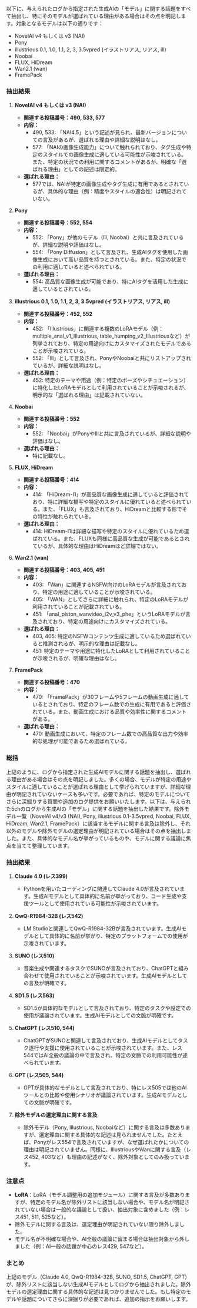 以下に、与えられたログから指定された生成AIの「モデル」に関する話題をすべて抽出し、特にそのモデルが選ばれている理由がある場合はその点を明記します。対象となるモデルは以下の通りです：

- NovelAI v4 もしくは v3 (NAI)
- Pony
- illustrious 0.1, 1.0, 1.1, 2, 3, 3.5vpred (イラストリアス, リアス, ill)
- Noobai
- FLUX, HiDream
- Wan2.1 (wan)
- FramePack

### 抽出結果

1. **NovelAI v4 もしくは v3 (NAI)**
   - **関連する投稿番号：490, 533, 577**
   - **内容：**
     - 490, 533: 「NAI4.5」という記述が見られ、最新バージョンについての言及があるが、選ばれる理由や詳細な説明はなし。
     - 577: 「NAIの画像生成能力」について触れられており、タグ生成や特定のスタイルでの画像生成に適している可能性が示唆されている。また、特定の状況での利用に関するコメントがあるが、明確な「選ばれる理由」としての記述は限定的。
   - **選ばれる理由：**
     - 577では、NAIが特定の画像生成やタグ生成に有用であるとされているが、具体的な理由（例：精度やスタイルの適合性）は明記されていない。

2. **Pony**
   - **関連する投稿番号：552, 554**
   - **内容：**
     - 552: 「Pony」が他のモデル（Ill, Noobai）と共に言及されているが、詳細な説明や評価はなし。
     - 554: 「Pony Diffusion」として言及され、生成AIタグを使用した画像生成において高い品質を持つとされている。また、特定の状況での利用に適していると述べられている。
   - **選ばれる理由：**
     - 554: 高品質な画像生成が可能であり、特にAIタグを活用した生成に適しているとされている。

3. **illustrious 0.1, 1.0, 1.1, 2, 3, 3.5vpred (イラストリアス, リアス, ill)**
   - **関連する投稿番号：452, 552**
   - **内容：**
     - 452: 「Illustrious」に関連する複数のLoRAモデル（例：multiple_anal_v1_Illustrious, table_humping_v2_Illustriousなど）が列挙されており、特定の用途向けにカスタマイズされたモデルであることが示唆されている。
     - 552: 「Ill」として言及され、PonyやNoobaiと共にリストアップされているが、詳細な説明はなし。
   - **選ばれる理由：**
     - 452: 特定のテーマや用途（例：特定のポーズやシチュエーション）に特化したLoRAモデルとして利用されていることが示唆されるが、明示的な「選ばれる理由」は記載されていない。

4. **Noobai**
   - **関連する投稿番号：552**
   - **内容：**
     - 552: 「Noobai」がPonyやIllと共に言及されているが、詳細な説明や評価はなし。
   - **選ばれる理由：**
     - 特に記載なし。

5. **FLUX, HiDream**
   - **関連する投稿番号：414**
   - **内容：**
     - 414: 「HiDream-I1」が高品質な画像生成に適していると評価されており、特に詳細な描写や特定のスタイルに優れていると述べられている。また、「FLUX」も言及されており、HiDreamと比較する形でその特性が触れられている。
   - **選ばれる理由：**
     - 414: HiDream-I1は詳細な描写や特定のスタイルに優れているため選ばれている。また、FLUXも同様に高品質な生成が可能であるとされているが、具体的な理由はHiDreamほど詳細ではない。

6. **Wan2.1 (wan)**
   - **関連する投稿番号：403, 405, 451**
   - **内容：**
     - 403: 「Wan」に関連するNSFW向けのLoRAモデルが言及されており、特定の用途に適していることが示唆されている。
     - 405: 「WAN」としてさらに詳細に触れられ、特定のLoRAモデルが利用されていることが記載されている。
     - 451: 「anal_piston_wanvideo_i2v_v3_phe」というLoRAモデルが言及されており、特定の用途向けにカスタマイズされている。
   - **選ばれる理由：**
     - 403, 405: 特定のNSFWコンテンツ生成に適しているため選ばれていると推測されるが、明示的な理由は記載なし。
     - 451: 特定のテーマや用途に特化したLoRAとして利用されていることが示唆されるが、明確な理由はなし。

7. **FramePack**
   - **関連する投稿番号：470**
   - **内容：**
     - 470: 「FramePack」が30フレームや5フレームの動画生成に適しているとされており、特定のフレーム数での生成に有用であると評価されている。また、動画生成における品質や効率性に関するコメントがある。
   - **選ばれる理由：**
     - 470: 動画生成において、特定のフレーム数での高品質な出力や効率的な処理が可能であるため選ばれている。

### 総括
上記のように、ログから指定された生成AIモデルに関する話題を抽出し、選ばれる理由がある場合はその点を明記しました。多くの場合、モデルが特定の用途やスタイルに適していることが選ばれる理由として挙げられていますが、詳細な理由が明記されていないケースも多いです。必要であれば、特定のモデルについてさらに深掘りする質問や追加のログ提供をお願いいたします。以下は、与えられた5chのログから生成AIの「モデル」に関する話題を抽出した結果です。除外モデル一覧（NovelAI v4/v3 (NAI), Pony, illustrious 0.1-3.5vpred, Noobai, FLUX, HiDream, Wan2.1, FramePack）に該当するモデルに関する言及は除外し、それ以外のモデルや除外モデルの選定理由が明記されている場合はその点を抽出しました。また、具体的なモデル名が挙がっているものや、モデルに関する議論に焦点を当てて整理しています。

### 抽出結果

1. **Claude 4.0 (レス399)**
   - Pythonを用いたコーディングに関連してClaude 4.0が言及されています。生成AIモデルとして具体的に名前が挙がっており、コード生成や支援ツールとして使用されている可能性が示唆されています。

2. **QwQ-R1984-32B (レス542)**
   - LM Studioと関連してQwQ-R1984-32Bが言及されています。生成AIモデルとして具体的に名前が挙がり、特定のプラットフォームでの使用が示唆されています。

3. **SUNO (レス510)**
   - 音楽生成や関連するタスクでSUNOが言及されており、ChatGPTと組み合わせて使用されていることが示唆されています。生成AIモデルとしての言及が明確です。

4. **SD1.5 (レス563)**
   - SD1.5が具体的なモデルとして言及されており、特定のタスクや設定での使用が議論されています。生成AIモデルとしての文脈が明確です。

5. **ChatGPT (レス510, 544)**
   - ChatGPTがSUNOと関連して言及されており、生成AIモデルとしてタスク遂行や支援に使用されていることが示唆されています。また、レス544ではAI全般の議論の中で言及され、特定の文脈での利用可能性が述べられています。

6. **GPT (レス505, 544)**
   - GPTが具体的なモデルとして言及されており、特にレス505では他のAIツールとの比較や使用シナリオが議論されています。生成AIモデルとしての文脈が明確です。

7. **除外モデルの選定理由に関する言及**
   - 除外モデル（Pony, Illustrious, Noobaiなど）に関する言及は多数ありますが、選定理由に関する具体的な記述は見られませんでした。たとえば、Ponyがレス554で言及されていますが、なぜ選ばれたかについての理由は明記されていません。同様に、IllustriousやWanに関する言及（レス452, 403など）も理由の記述がなく、除外対象としてのみ扱っています。

### 注意点
- **LoRA**：LoRA（モデル調整用の追加モジュール）に関する言及が多数ありますが、特定のモデル名が除外リストに該当しない場合や、モデル名が明記されていない場合は一般的な議論として扱い、抽出対象に含めました（例：レス451, 511, 525など）。
- 除外モデルに関する言及は、選定理由が明記されていない限り除外しました。
- モデル名が不明確な場合や、AI全般の議論に留まる場合は抽出対象から外しました（例：AI一般の話題が中心のレス429, 547など）。

### まとめ
上記のモデル（Claude 4.0, QwQ-R1984-32B, SUNO, SD1.5, ChatGPT, GPT）が、除外リストに該当しない生成AIモデルとしてログから抽出されました。除外モデルの選定理由に関する具体的な記述は見つかりませんでした。もし特定のモデルや話題についてさらに深掘りが必要であれば、追加の指示をお願いします。